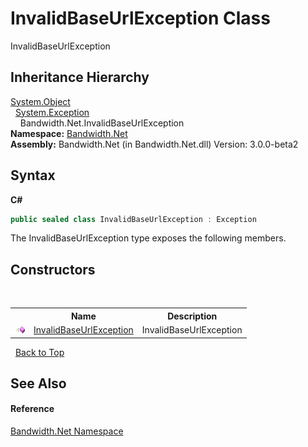 ﻿# InvalidBaseUrlException Class
 

InvalidBaseUrlException


## Inheritance Hierarchy
<a href="http://msdn2.microsoft.com/en-us/library/e5kfa45b" target="_blank">System.Object</a><br />&nbsp;&nbsp;<a href="http://msdn2.microsoft.com/en-us/library/c18k6c59" target="_blank">System.Exception</a><br />&nbsp;&nbsp;&nbsp;&nbsp;Bandwidth.Net.InvalidBaseUrlException<br />
**Namespace:**&nbsp;<a href ="N_Bandwidth_Net.md">Bandwidth.Net</a><br />**Assembly:**&nbsp;Bandwidth.Net (in Bandwidth.Net.dll) Version: 3.0.0-beta2

## Syntax

**C#**<br />
``` C#
public sealed class InvalidBaseUrlException : Exception
```

The InvalidBaseUrlException type exposes the following members.


## Constructors
&nbsp;<table><tr><th></th><th>Name</th><th>Description</th></tr><tr><td>![Public method](media/pubmethod.gif "Public method")</td><td><a href ="M_Bandwidth_Net_InvalidBaseUrlException__ctor.md">InvalidBaseUrlException</a></td><td>
InvalidBaseUrlException</td></tr></table>&nbsp;
<a href="#invalidbaseurlexception-class">Back to Top</a>

## See Also


#### Reference
<a href ="N_Bandwidth_Net.md">Bandwidth.Net Namespace</a><br />